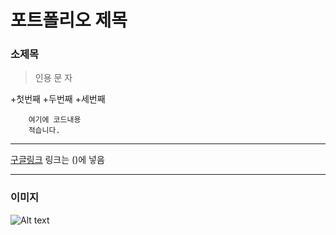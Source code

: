 # 포트폴리오 제목

### 소제목

> 인용
> 문
> 자

+첫번째 +두번째 +세번째

```
    여기에 코드내용
    적습니다.
```

---

[구글링크](http://google.com)
링크는 ()에 넣음

---

### 이미지

![Alt text](https://source.unsplash.com/collection/190727/800x480)
